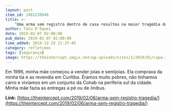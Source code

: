 ```yaml
---
layout: post
item_id: 2481238946
title: >-
    ‘Uma arma sem registro dentro de casa resultou na maior tragédia da minha vida’
author: Tatu D'Oquei
date: 2019-02-07 02:00:00
pub_date: 2019-02-07 02:00:00
time_added: 2019-12-23 21:37:45
category: refletimos
tags: [segurança]
image: https://theintercept.imgix.net/wp-uploads/sites/1/2019/01/capa-3-1548180875.jpg?auto=compress%2Cformat&q=90&fit=crop&w=1200&h=800
---
```


Em 1996, minha mãe começou a vender joias e semijoias. Ela comprava da minha tia e as revendia em Curitiba. Éramos muito pobres, não tínhamos carro e vivíamos em um conjunto da Cohab na periferia sul da cidade. Minha mãe fazia as entregas a pé ou de ônibus.

**Link:** [https://theintercept.com/2019/02/06/arma-sem-registro-tragedia/](https://theintercept.com/2019/02/06/arma-sem-registro-tragedia/)


